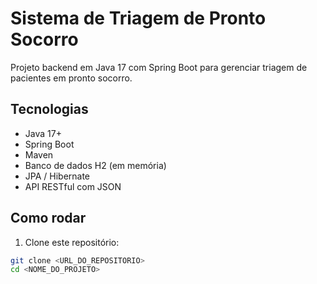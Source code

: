 # Sistema de Triagem de Pronto Socorro

Projeto backend em Java 17 com Spring Boot para gerenciar triagem de pacientes em pronto socorro.

## Tecnologias

- Java 17+
- Spring Boot
- Maven
- Banco de dados H2 (em memória)
- JPA / Hibernate
- API RESTful com JSON

## Como rodar

1. Clone este repositório:
```bash
git clone <URL_DO_REPOSITORIO>
cd <NOME_DO_PROJETO>
